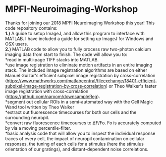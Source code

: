 # MPFI-Neuroimaging-Workshop
Thanks for joining our 2018 MPFI Neuroimaging Workshop this year! This code repository contains:
<br />**1.)** A guide to setup ImageJ, and allow this program to interface with MATLAB. I have included a guide for setting up ImageJ for Windows and OSX users. 
<br />**2.)** MATLAB code to allow you to fully process raw two-photon calcium imaging data from start to finish. The code will allow you to:
<br />*read in multi-page TIFF stacks into MATLAB.
<br />*use image registration to eliminate motion artifacts in an entire imaging stack. The included image registration algorithms are based on either Manuel Guizar's efficient subpixel image registration by cross-correlation (https://www.mathworks.com/matlabcentral/fileexchange/18401-efficient-subpixel-image-registration-by-cross-correlation) or Theo Walker's faster image registration with cross-correlation (https://github.com/naroom/downsampleReg).
<br />*segment out cellular ROIs in a semi-automated way with the Cell Magic Wand tool written by Theo Walker
<br />*extract out fluorescence timecourses for both our cells and the surrounding neuropil.
<br />*convert raw fluorescence timecourses to ΔF/Fo. Fo is accurately computed by via a moving percentile-filter.
<br />*basic analysis code that will allow you to inspect the individual response traces of every cell, the impact of neuropil contamination on cellular responses, the tuning of each cells for a stimulus (here the stimulus orientation of our gratings), and distant-dependent noise correlations.
